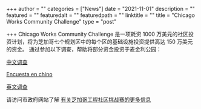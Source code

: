 +++
author = ""
categories = ["News"]
date = "2021-11-01"
description = ""
featured = ""
featuredalt = ""
featuredpath = ""
linktitle = ""
title = "Chicago Works Community Challenge"
type = "post"

+++ 
Chicago Works Community Challenge 是一项耗资 1000 万美元的社区投资计划，将为芝加哥七个规划区中的每个区的基础设施投资提供高达 150 万美元的资金。 通过参加以下调查，帮助将部分资金投资于麦金利公园：

[中文调查](https://www.surveymonkey.com/r/XZBM5XD?lang=zh-tw)

[Encuesta en chino](https://www.surveymonkey.com/r/XZBM5XD?lang=es)

[英文调查](https://www.surveymonkey.com/r/XZBM5XD)

请访问市政府网站了解 [有关芝加哥工程社区挑战赛的更多信息](https://www.chicago.gov/city/en/sites/chicago-works-community-challenge/home.html)






